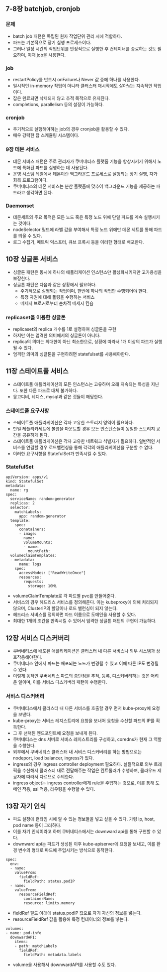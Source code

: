## 7-8장 batchjob, cronjob
### 문제
- batch job 패턴은 독립된 원자 작업단위 관리 시에 적합하다.
- 파드는 기본적으로 장기 실행 프로세스이다. 
- 그러나 일정 시간의 작업단위를 안정적으로 실행한 후 컨테이너를 종료하는 것도 필요하며, 이때 job을 사용한다.

### job
- restartPolicy를 반드시 onFailure나 Never 값 중에 하나를 사용한다.
- 일시적인 in-memory 작업이 아니라 클러스터 재시작에도 살아남는 지속적인 작업이다.
- 잡은 완료되면 삭제되지 않고 추적 목적으로 유지된다.
- completions, parallelism 등의 설정이 가능하다.

### cronjob
- 주기적으로 실행해야하는 job의 경우 cronjob을 활용할 수 있다.
- 매우 강력한 잡 스케쥴링 시스템이다.

### 9장 데몬 서비스
- 데몬 서비스 패턴은 주로 관리자가 쿠버네티스 플랫폼 기능을 향상시키기 위해서 노드에 특화된 파드를 실행하는 데 사용된다.
- 운영 시스템 레벨에서 데몬이란 백그라운드 프로세스로 실행되는 장기 실행, 자가 회복 프로그램이다.
- 쿠버네티스의 데몬 서비스는 분산 플랫폼에 맞추어 백그라운드 기능을 제공하는 파드라고 생각하면 된다.

### Daemonset
- 데몬세트의 주요 목적은 모든 노드 혹은 특정 노드 위에 단일 파드를 계속 실행시키는 것이다.
- nodeSelector 필드에 라벨 값을 부여해서 특정 노드 위에만 데몬 세트를 통해 파드를 띄울 수 있다.
- 로그 수집기, 메트릭 익스포터, 큐브 프록시 등을 이러한 형태로 배포한다.

## 10장 싱글톤 서비스
- 싱글톤 패턴은 동시에 하나의 애플리케이션 인스턴스만 활성화시키지만 고가용성을 보장한다.
- 싱글톤 패턴은 다음과 같은 상황에서 필요하다.
  - 주기적으로 실행되는 작업이며, 한번에 하나의 작업만 수행되어야 한다.
  - 특정 자원에 대해 폴링을 수행하는 서비스
  - 메세지 브로커로부터 순차적 메세지 컨슘

### replicaset을 이용한 싱글톤
- replicaset의 replica 개수를 1로 설정하여 싱글톤을 구현
- 하지만 이는 엄격한 의미에서의 싱글톤이 아니다.
- replica의 의미는 최대한이 아닌 최소한으로, 상황에 따라서 1개 이상의 파드가 실행될 수 있다.
- 엄격한 의미의 싱글톤을 구현하려면 statefulset를 사용해야한다.

## 11장 스테이트풀 서비스
- 스테이트풀 애플리케이션의 모든 인스턴스는 고유하며 오래 지속되는 특성을 지닌다. 또한 다른 파드로 대체 불가하다.
- 몽고디비, 레디스, mysql과 같은 것들이 해당한다.

### 스테이트풀 요구사항
- 스테이트풀 애플리케이션은 각자 고유한 스토리지 영역이 필요하다.
- 만일 레플리카세트에 볼륨을 마운트할 경우 모든 인스턴스들이 동일한 스토리지 공간을 공유하게 된다.
- 스테이트풀 애플리케이션은 각자 고유한 네트워크 식별자가 필요하다. 일반적인 서비스를 연결할 경우 로드밸런싱을 통해 각각의 애플리케이션을 구분할 수 없다.
- 이러한 요구사항을 StatefulSet가 만족시킬 수 있다.

### StatefulSet
```
apiVersion: apps/v1
kind: StatefulSet
metadata:
  name: rg
spec:
  serviceName: random-generator
  replicas: 2
  selector:
    matchLabels:
      app: random-generator
  template:
    spec:
      conatainers:
      - image:
        name:
        volumeMounts:
        - name:
          mountPath: 
  volumeClaimTemplates:
  - metadata:
      name: logs
    spec:
      accessModes: ["ReadWriteOnce"]
      resources:
        requests:
          storage: 10Mi
```
- volumeClaimTemplate로 각 파드별 pvc를 만들어준다.
- 서비스의 경우 헤드리스 서비스를 정의해준다. 이는 kubeproxy에 의해 처리되지 않으며, ClusterIP의 할당이나 로드 밸런싱이 되지 않는다.
- 헤드리스 서비스를 정의하면 파드 이름으로 도메인을 사용할 수 있다.
- 최대한 1개의 조건을 만족시킬 수 있어서 엄격한 싱글톤 패턴의 구현이 가능하다.

## 12장 서비스 디스커버리
- 쿠버네티스에 배포된 애플리케이션은 클러스터 내 다른 서비스나 외부 시스템과 상호작용해야한다.
- 쿠버네티스 안에서 파드는 배포되는 노드가 변경될 수 있고 이에 따른 IP도 변경될 수 있다.
- 이렇게 동적인 쿠버네티스 파드의 종단점을 추적, 등록, 디스커버리하는 것은 어려운 일이며, 이를 서비스 디스커버리 패턴이 수행한다.

### 서비스 디스커버리
- 쿠버네티스에서 클러스터 내 다른 서비스를 호출할 경우 먼저 kube-proxy에 요청을 보낸다.
- kube-proxy는 서비스 레지스트리에 요청을 보내어 요청을 수신할 파드의 IP를 획득한다.
- 그 후 선택된 엔드포인트에 요청을 보내게 된다.
- 쿠버네티스는 dns 서버로 서비스 레지스트리를 구성하고, coredns가 현재 그 역할을 수행한다.
- 외부에서 쿠버네티스 클러스터 내 서비스 디스커버리를 하는 방법으로는 nodeport, load balancer, ingress가 있다.
- ingress의 경우 ingress controller deployment 필요하다. 실질적으로 외부 트래픽을 수신해서 클러스터 내로 전달해주는 작업은 컨트롤러가 수행하며, 클라우드 제공자에 따라서 다르므로 주의한다.
- ingress object는 ingress controller에게 rule을 주입하는 것으로, 이를 통해 도메인 적용, ssl 적용, 라우팅을 수행할 수 있다.

## 13장 자기 인식
- 파드 설정에 런타임 시에 알 수 있는 정보들을 넣고 싶을 수 있다. 가령 Ip, host, pod name 등이 그러하다.
- 이를 자기 인식이라고 하며 쿠버네티스에서는 downward api를 통해 구현할 수 있다.
- downward api는 파드가 생성된 이후 kube-apiserver에 요청을 보내고, 이를 환경 변수의 형태로 파드에 주입시키는 방식으로 동작한다.
```
spec:
  env:
  - name:
    valueFrom:
      fieldRef:
        fieldPath: status.podIP
  - name:
    valueFrom:
      resourceFieldRef:
        containerName:
        resource: limits.memory
```
- fieldRef 필드 아래에 status.podIP 값으로 자기 자신의 정보를 넣는다.
- resourceFieldRef 값을 활용해 특정 컨테이너의 정보를 넣는다.
```
volumes:
- name: pod-info
  downwardAPI:
    items:
    - path: matchLabels
      fieldRef:
        fieldPath: metadata.labels
```
- volume을 사용해서 downwardAPI를 사용할 수도 있다.
